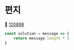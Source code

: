 # 편지
🔗 <a href="https://school.programmers.co.kr/learn/courses/30/lessons/120898">120898</a>

```javascript
const solution = message => {
    return message.length * 2
}
```
